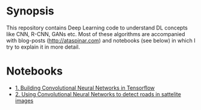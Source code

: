 # Synopsis

This repository contains Deep Learning code to understand DL concepts like CNN, R-CNN, GANs etc. 
Most of these algorithms are accompanied with blog-posts (http://ataspinar.com) and notebooks (see below) in which I try to explain it in more detail. 


# Notebooks
+ [1. Building Convolutional Neural Networks in Tensorflow](https://github.com/taspinar/sidl/blob/master/notebooks/1_Building_CNN_Models_in_Tensorflow.ipynb)
+ [2. Using Convolutional Neural Networks to detect roads in sattelite images](https://github.com/taspinar/sidl/blob/master/notebooks/2_Detecting_road_and_roadtypes_in_sattelite_images.ipynb)
